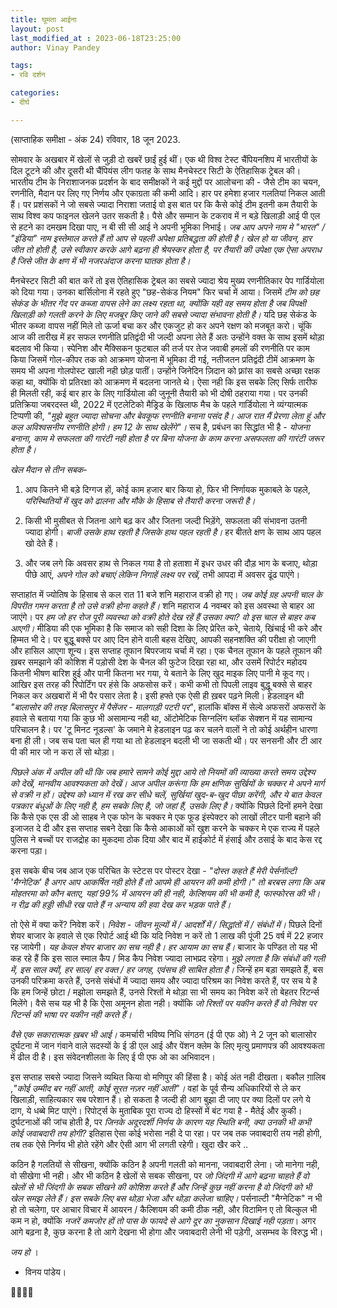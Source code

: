```yaml
---
title: घूमता आईना
layout: post
last_modified_at : 2023-06-18T23:25:00
author: Vinay Pandey

tags:
- रवि दर्शन

categories:
- दीर्घ

---
```


(साप्ताहिक समीक्षा - अंक 24)
रविवार, 18 जून 2023.

सोमवार के अखबार में खेलों से जुड़ी दो खबरें छाईं हुई थीं। एक थी विश्व टेस्ट चैंपियनशिप में भारतीयों के दिल टूटने की और दूसरी थी चैंपियंस लीग फतह के साथ मैनचेस्टर सिटी के ऐतिहासिक ट्रेबल की। भारतीय टीम के निराशाजनक प्रदर्शन के बाद समीक्षकों ने कई मुद्दों पर आलोचना की - जैसे टीम  का चयन, रणनीति, मैदान पर लिए गए निर्णय और एकाग्रता की कमी आदि। हार पर हमेशा हजार गलतियां निकल आती हैं। पर प्रशंसकों ने जो सबसे ज्यादा निराशा जताई वो इस बात पर कि कैसे कोई टीम इतनी कम तैयारी के साथ विश्व कप फाइनल खेलने उतर सकती है। पैसे और सम्मान के टकराव में न बड़े खिलाड़ी आई पी एल से हटने का दमखम दिखा पाए, न बी सी सी आई ने अपनी भूमिका निभाई। *जब आप अपने नाम मे "भारत" / "इंडिया" नाम इस्तेमाल करते हैं तो आप से पहली अपेक्षा प्रतिबद्धता की होती है। खेल हो या जीवन, हार जीत तो होती है, उसे स्वीकार करके आगे बढ़ना ही श्रेयस्कर होता है, पर तैयारी की उपेक्षा एक ऐसा अपराध है जिसे जीत के क्षण में भी नजरअंदाज करना घातक होता है।*

 मैनचेस्टर सिटी की बात करें तो इस ऐतिहासिक ट्रेबल का सबसे ज्यादा श्रेय मुख्य रणनीतिकार पेप गार्डियोला को दिया गया। उनका बार्सिलोना में रहते हुए "छह-सेकंड नियम" फिर चर्चा में आया। जिसमें *टीम को छह सेकंड के भीतर गेंद पर कब्जा वापस लेने का लक्ष्य रहता था, क्योंकि यही वह समय होता है जब विपक्षी खिलाड़ी को गलती करने के लिए मजबूर किए जाने की सबसे ज्यादा संभावना होती है।* यदि छह सेकंड के भीतर कब्जा वापस नहीं मिले तो ऊर्जा बचा कर और एकजुट हो कर अपने रक्षण को मजबूत करो।  चूंकि आज की तारीख में हर सफल रणनीति प्रतिद्वंदी भी जल्दी अपना लेते हैं अतः उन्होंने वक्त के साथ इसमें थोड़ा बदलाव भी किया। स्पेनिश और मैक्सिकन फुटबाल की तर्ज पर तेज जवाबी हमलों की रणनीति पर काम किया जिसमें गोल-कीपर तक को आक्रमण योजना में भूमिका दी गई, नतीजतन प्रतिद्वंदी टीमें आक्रमण के समय भी अपना गोलपोस्ट खाली नही छोड़ पातीं। उन्होंने जिनेदिन ज़िदान को फ़्रांस का सबसे अच्छा रक्षक कहा था, क्योंकि वो प्रतिरक्षा को आक्रमण में बदलना जानते थे। ऐसा नही कि इस सबके लिए सिर्फ तारीफ ही मिलती रही, कई बार हार के लिए गार्डियोला की जुनूनी तैयारी को भी  दोषी ठहराया गया। पर उनकी प्रतिक्रिया जबरदस्त थी, 2022 में एटलेटिको मैड्रिड के खिलाफ मैच के पहले गार्डियोला ने व्यंग्यात्मक टिप्पणी की, _"मुझे बहुत ज्यादा सोचना और बेवकूफ रणनीति बनाना पसंद है। आज रात मैं प्रेरणा लेता हूं और कल अविश्वसनीय रणनीति होगी। हम 12 के साथ खेलेंगे"।_ सच है, प्रबंधन का सिद्धांत भी है - *योजना बनाना, काम मे सफलता की गारंटी नही होता है पर बिना योजना के काम करना असफलता की गारंटी जरूर होता है।* 

*खेल मैदान से तीन सबक*-

1. आप कितने भी बड़े दिग्गज हों, कोई काम हजार बार किया हो, फिर भी निर्णायक मुकाबले के पहले, *परिस्थितियों में खुद को ढालना और मौके के हिसाब से तैयारी करना जरूरी है।* 

2. किसी भी मुसीबत से जितना आगे बढ़ कर और जितना जल्दी भिड़ेंगे, सफलता की संभावना उतनी ज्यादा होगी। *बाजी उसके हाथ रहती है जिसके हाथ पहल रहती है।* हर बीतते क्षण  के साथ आप पहल खो देते हैं। 

3. और जब लगे कि अवसर हाथ से निकल गया है तो हताशा में इधर उधर की दौड़ भाग के बजाए, थोड़ा पीछे आएं, *अपने गोल को बचाएं लेकिन निगाहें लक्ष्य पर रखें,* तभी आपदा में अवसर ढूंढ पाएंगे। 

सप्ताहांत में ज्योतिष के हिसाब से कल रात 11 बजे शनि महाराज वक्री हो गए। *जब कोई ग्रह अपनी चाल के विपरीत गमन करता है तो उसे वक्री होना कहते हैं।* शनि महाराज 4 नवम्बर को इस अवस्था से बाहर आ जाएंगे। पर *हम जो हर रोज पूरी व्यवस्था को वक्री होते देख रहें हैं उसका क्या? वो इस चाल से बाहर कब आएगी।* मीडिया की एक भूमिका है कि समाज को सही दिशा के लिए प्रेरित करे, चेताये, खिंचाई भी करे और हिम्मत भी दे। पर बुद्धू बक्से पर आए दिन होने वाली बहस देखिए, आपकी सहनशक्ति की परीक्षा हो जाएगी और हासिल आएगा शून्य। इस सप्ताह तूफान बिपरजाय चर्चा में रहा। एक चैनल तूफान के पहले तूफान की ख़बर समझाने की कोशिश में पड़ोसी देश के चैनल की फुटेज दिखा रहा था, और उसमें रिपोर्टर महोदय कितनी भीषण बारिश हुई और पानी कितना भर गया, ये बताने के लिए खुद माइक लिए पानी मे कूद गए। आखिर इस तरह की रिपोर्टिंग पर हंसे कि अफसोस करें। कभी कभी तो पिपली लाइव बुद्धू बक्से से बाहर निकल कर अखबारों में भी पैर पसार लेता है। इसी हफ्ते एक ऐसी ही ख़बर पढ़ने मिली। हेडलाइन थी _"बालासोर की तरह बिलासपुर में पैसेंजर - मालगाड़ी पटरी पर"_, हालांकि बॉक्स में सेल्वे अफसरों अफसरों के हवाले से बताया गया कि कुछ भी असामान्य नही था, ऑटोमेटिक सिग्नलिंग ब्लॉक सेक्शन में यह सामान्य परिचालन है। पर 'टू मिनट नूडल्स' के जमाने मे हेडलाइन पढ़ कर चलने वालों ने तो कोई अर्थहीन धारणा बना ही ली। जब सच पता चल ही गया था तो हेडलाइन बदली भी जा सकती थी। पर सनसनी और टी आर पी की मार जो न करा लें सो थोड़ा। 

*पिछले अंक में अपील की थी कि जब हमारे सामने कोई मुद्दा आये तो नियमों की व्याख्या करते समय उद्देश्य को देखें, मानवीय आवश्यकता को देखें। आज अपील करूंगा कि हम क्षणिक सुर्खियों के चक्कर मे अपने मार्ग से वक्री न हों। उद्देश्य को ध्यान में रख कर सीधे चलें, सुर्खियां खुद-ब-खुद पीछा करेंगी, और ये बात केवल पत्रकार बंधुओं के लिए नही है, हम सबके लिए है, जो जहां हैं, उसके लिए है।* क्योंकि पिछले दिनों हमने देखा कि कैसे एक एस डी ओ साहब ने एक फोन के चक्कर मे एक फूड इंस्पेक्टर को लाखों लीटर पानी बहाने की इजाजत दे दी और इस सप्ताह सबने देखा कि कैसे आकाओं कों खुश करने के चक्कर मे एक राज्य में पहले पुलिस ने बच्चों पर राजद्रोह का मुकदमा ठोक दिया और बाद में हाईकोर्ट में हंसाई और ठसाई के बाद केस रद्द करना पड़ा।  

इस सबके बीच जब आज एक परिचित के स्टेटस पर पोस्टर देखा - _"दोस्त कहते हैं मेरी पेर्सनॉल्टी 'मैग्नेटिक' है अगर आप आकर्षित नही होते हैं तो आपमे ही आयरन की कमी होगी।"_ *तो बरबस लगा कि अब मोहतरमा को कौन बताए, यहां 99% में आयरन की ही नही, केल्शियम की भी कमी है, फास्फोरस की भी। न रीढ़ की हड्डी सीधी रख पाते हैं न अन्याय की हवा देख कर भड़क पाते हैं।* 

तो ऐसे में क्या करें? निवेश करें। *निवेश - जीवन मूल्यों में / आदर्शों में / सिद्धांतों में / संबंधों में।* पिछले दिनों शेयर बाजार के हवाले से एक रिपोर्ट आई थी कि यदि निवेश न करें तो 1 लाख की पूंजी 25 वर्ष में 22 हजार रह जायेगी। *यह केवल शेयर बाजार का सच नही है। हर आयाम का सच हैं।* बाजार के पण्डित तो यह भी कह रहे हैं कि इस साल स्माल कैप / मिड कैप निवेश ज्यादा लाभप्रद रहेगा। *मुझे लगता है कि संबंधों की गली में, इस साल क्यों, हर साल/ हर वक्त / हर जगह,  एवंसच ही साबित होता है।* जिन्हें हम बड़ा समझते हैं, बस उनकी परिक्रमा करते हैं, उनसे संबंधों में ज्यादा समय और ज्यादा परिश्रम का निवेश करते हैं, पर सच ये है कि हम जिन्हें छोटा / मझोला समझते हैं, उनसे रिश्तों मे थोड़ा सा भी समय का निवेश करें तो बेहतर रिटर्न्स मिलेंगे। वैसे सच यह भी है कि ऐसा अमूनन होता नही। क्योंकि *जो रिश्तों पर यकीन करते हैं वो निवेश पर रिटर्न्स की भाषा पर यकीन नही करते हैं।*

*वैसे एक सकारात्मक ख़बर भी आई।* कमर्चारी भविष्य निधि संगठन (ई पी एफ ओ) ने 2 जून को बालासोर दुर्घटना में जान गंवाने वाले सदस्यों के ई डी एल आई और पेंशन क्लेम के लिए मृत्यु प्रमाणपत्र की आवश्यकता में ढील दी है। इस संवेदनशीलता के लिए ई पी एफ ओ का अभिवादन।

इस सप्ताह सबसे ज्यादा जिसने व्यथित किया वो मणिपुर की हिंसा है। कोई अंत नही दीखता। बकौल ग़ालिब ,_"कोई उम्मीद बर नहीं आती, कोई सूरत नज़र नहीं आती"।_  वहां के पूर्व सैन्य अधिकारियों से ले कर खिलाड़ी, साहित्यकार सब परेशान हैं। हो सकता है जल्दी ही आग बुझा दी जाए पर क्या दिलों पर लगे ये दाग, ये धब्बे मिट पाएंगे। रिपोर्ट्स के मुताबिक पूरा राज्य दो हिस्सों में बंट गया है - मैतेई और कुकी। दुर्घटनाओं की जांच होती है, पर *जिनके अदूरदर्शी निर्णय के कारण यह स्थिति बनी, क्या उनकी भी कभी कोई जवाबदारी तय होगी?* इतिहास ऐसा कोई भरोसा नही दे पा रहा। पर जब तक जवाबदारी तय नही होगी, तब तक ऐसे निर्णय भी होते रहेंगे और ऐसी आग भी लगती रहेगी। खुदा खैर करे .. 

कठिन है गलतियों से सीखना, क्योंकि कठिन है अपनी गलती को मानना, जवाबदारी लेना। जो मानेगा नही, वो सीखेगा भी नही। और भी कठिन है खेलों से सबक सीखना, पर *जो जिंदगी में आगे बढ़ना चाहते हैं वो खेलों से भी जिंदगी के सबक सीखने की कोशिश करते हैं और जिन्हें कुछ नहीं करना है वो जिंदगी को भी खेल समझ लेते हैं। इस सबके लिए बस थोड़ा भेजा और थोड़ा कलेजा चाहिए।* पर्सनाल्टी "मैग्नेटिक" न भी हो तो चलेगा, पर आचार विचार में आयरन / कैल्शियम की कमी ठीक नही, और विटामिन ए तो बिल्कुल भी कम न हो, क्योंकि *नजरें कमजोर हों तो पास के फायदे से आगे दूर का नुकसान दिखाई नही पड़ता*। अगर आगे बढ़ना है, कुछ करना है तो आगे देखना भी होगा और जवाबदारी लेनी भी पड़ेगी, असम्भव के विरुद्ध भी। 

*जय हो* ।

- विनय पांडेय।

🙏🌷🌷🙏
